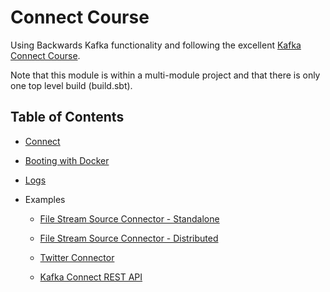 # Connect Course

Using Backwards Kafka functionality and following the excellent [Kafka Connect Course](https://www.udemy.com/kafka-connect).

Note that this module is within a multi-module project and that there is only one top level build (build.sbt).

## Table of Contents

- [Connect](docs/connect.md)

- [Booting with Docker](docs/boot-with-docker.md)

- [Logs](docs/logs.md)

- Examples

  - [File Stream Source Connector - Standalone](app/file-stream-source-connector-standalone/README.md)
  
  - [File Stream Source Connector - Distributed](app/file-stream-source-connector-distributed/README.md)
  
  - [Twitter Connector](app/twitter-connector/README.md)
  
  - [Kafka Connect REST API](app/rest-api/README.md)